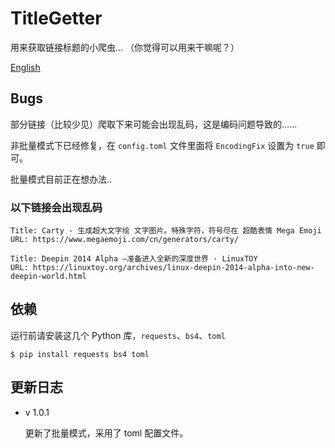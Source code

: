 # TitleGetter
用来获取链接标题的小爬虫...
（你觉得可以用来干嘛呢？）

[English](README_EN.md)



## Bugs

部分链接（比较少见）爬取下来可能会出现乱码，这是编码问题导致的......

非批量模式下已经修复，在 `config.toml` 文件里面将 `EncodingFix` 设置为 `true` 即可。

批量模式目前正在想办法..

### 以下链接会出现乱码
```
Title: Carty - 生成超大文字绘 文字图片。特殊字符，符号尽在 超酷表情 Mega Emoji
URL: https://www.megaemoji.com/cn/generators/carty/

Title: Deepin 2014 Alpha –准备进入全新的深度世界 · LinuxTOY
URL: https://linuxtoy.org/archives/linux-deepin-2014-alpha-into-new-deepin-world.html

```

## 依赖
运行前请安装这几个 Python 库，`requests`、`bs4`、`toml`

```
$ pip install requests bs4 toml
```
## 更新日志

* v 1.0.1

    更新了批量模式，采用了 toml 配置文件。